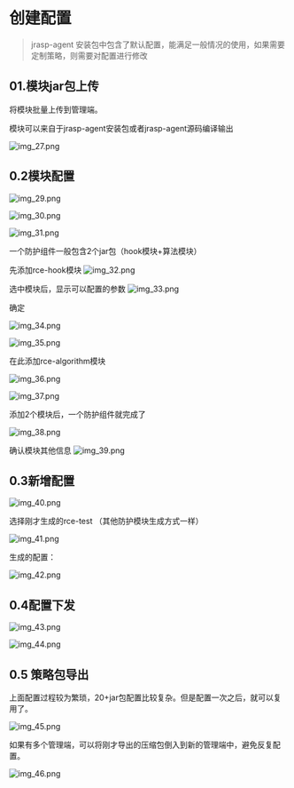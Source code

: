 # 创建配置

> jrasp-agent 安装包中包含了默认配置，能满足一般情况的使用，如果需要定制策略，则需要对配置进行修改

## 01.模块jar包上传

将模块批量上传到管理端。

模块可以来自于jrasp-agent安装包或者jrasp-agent源码编译输出

![img_27.png](img_27.png)


## 0.2模块配置

![img_29.png](img_29.png)



![img_30.png](img_30.png)



![img_31.png](img_31.png)

一个防护组件一般包含2个jar包（hook模块+算法模块）

先添加rce-hook模块
![img_32.png](img_32.png)

选中模块后，显示可以配置的参数 
![img_33.png](img_33.png)

确定

![img_34.png](img_34.png)


![img_35.png](img_35.png)


在此添加rce-algorithm模块

![img_36.png](img_36.png)


![img_37.png](img_37.png)



添加2个模块后，一个防护组件就完成了

![img_38.png](img_38.png)


确认模块其他信息
![img_39.png](img_39.png)



## 0.3新增配置


![img_40.png](img_40.png)

选择刚才生成的rce-test （其他防护模块生成方式一样）

![img_41.png](img_41.png)


生成的配置：

![img_42.png](img_42.png)



## 0.4配置下发


![img_43.png](img_43.png)


![img_44.png](img_44.png)


## 0.5 策略包导出


上面配置过程较为繁琐，20+jar包配置比较复杂。但是配置一次之后，就可以复用了。

![img_45.png](img_45.png)

如果有多个管理端，可以将刚才导出的压缩包倒入到新的管理端中，避免反复配置。

![img_46.png](img_46.png)